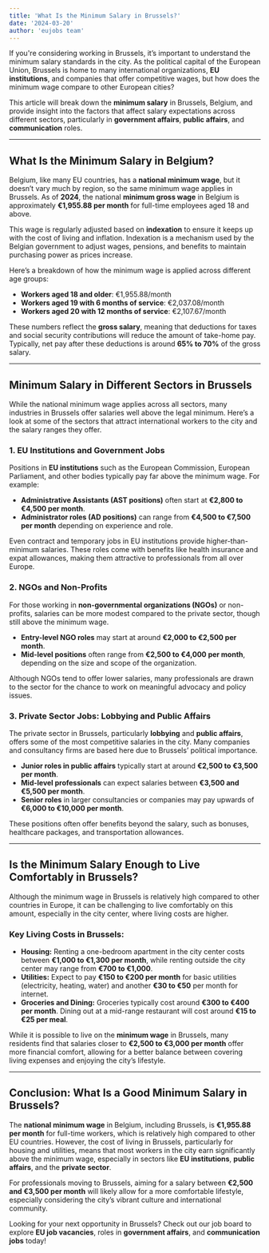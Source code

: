 ```yaml
---
title: 'What Is the Minimum Salary in Brussels?'
date: '2024-03-20'
author: 'eujobs team'
---
```


If you're considering working in Brussels, it’s important to understand the minimum salary standards in the city. As the political capital of the European Union, Brussels is home to many international organizations, **EU institutions**, and companies that offer competitive wages, but how does the minimum wage compare to other European cities?

This article will break down the **minimum salary** in Brussels, Belgium, and provide insight into the factors that affect salary expectations across different sectors, particularly in **government affairs**, **public affairs**, and **communication** roles.

---

## What Is the Minimum Salary in Belgium?

Belgium, like many EU countries, has a **national minimum wage**, but it doesn’t vary much by region, so the same minimum wage applies in Brussels. As of **2024**, the national **minimum gross wage** in Belgium is approximately **€1,955.88 per month** for full-time employees aged 18 and above.

This wage is regularly adjusted based on **indexation** to ensure it keeps up with the cost of living and inflation. Indexation is a mechanism used by the Belgian government to adjust wages, pensions, and benefits to maintain purchasing power as prices increase.

Here’s a breakdown of how the minimum wage is applied across different age groups:

- **Workers aged 18 and older**: €1,955.88/month
- **Workers aged 19 with 6 months of service**: €2,037.08/month
- **Workers aged 20 with 12 months of service**: €2,107.67/month

These numbers reflect the **gross salary**, meaning that deductions for taxes and social security contributions will reduce the amount of take-home pay. Typically, net pay after these deductions is around **65% to 70%** of the gross salary.

---

## Minimum Salary in Different Sectors in Brussels

While the national minimum wage applies across all sectors, many industries in Brussels offer salaries well above the legal minimum. Here’s a look at some of the sectors that attract international workers to the city and the salary ranges they offer.

### 1. **EU Institutions and Government Jobs**

Positions in **EU institutions** such as the European Commission, European Parliament, and other bodies typically pay far above the minimum wage. For example:

- **Administrative Assistants (AST positions)** often start at **€2,800 to €4,500 per month**.
- **Administrator roles (AD positions)** can range from **€4,500 to €7,500 per month** depending on experience and role.
  
Even contract and temporary jobs in EU institutions provide higher-than-minimum salaries. These roles come with benefits like health insurance and expat allowances, making them attractive to professionals from all over Europe.

### 2. **NGOs and Non-Profits**

For those working in **non-governmental organizations (NGOs)** or non-profits, salaries can be more modest compared to the private sector, though still above the minimum wage.

- **Entry-level NGO roles** may start at around **€2,000 to €2,500 per month**.
- **Mid-level positions** often range from **€2,500 to €4,000 per month**, depending on the size and scope of the organization.

Although NGOs tend to offer lower salaries, many professionals are drawn to the sector for the chance to work on meaningful advocacy and policy issues.

### 3. **Private Sector Jobs: Lobbying and Public Affairs**

The private sector in Brussels, particularly **lobbying** and **public affairs**, offers some of the most competitive salaries in the city. Many companies and consultancy firms are based here due to Brussels’ political importance.

- **Junior roles in public affairs** typically start at around **€2,500 to €3,500 per month**.
- **Mid-level professionals** can expect salaries between **€3,500 and €5,500 per month**.
- **Senior roles** in larger consultancies or companies may pay upwards of **€6,000 to €10,000 per month**.

These positions often offer benefits beyond the salary, such as bonuses, healthcare packages, and transportation allowances.

---

## Is the Minimum Salary Enough to Live Comfortably in Brussels?

Although the minimum wage in Brussels is relatively high compared to other countries in Europe, it can be challenging to live comfortably on this amount, especially in the city center, where living costs are higher.

### **Key Living Costs in Brussels:**

- **Housing:** Renting a one-bedroom apartment in the city center costs between **€1,000 to €1,300 per month**, while renting outside the city center may range from **€700 to €1,000**.
- **Utilities:** Expect to pay **€150 to €200 per month** for basic utilities (electricity, heating, water) and another **€30 to €50** per month for internet.
- **Groceries and Dining:** Groceries typically cost around **€300 to €400 per month**. Dining out at a mid-range restaurant will cost around **€15 to €25 per meal**.

While it is possible to live on the **minimum wage** in Brussels, many residents find that salaries closer to **€2,500 to €3,000 per month** offer more financial comfort, allowing for a better balance between covering living expenses and enjoying the city’s lifestyle.

---

## Conclusion: What Is a Good Minimum Salary in Brussels?

The **national minimum wage** in Belgium, including Brussels, is **€1,955.88 per month** for full-time workers, which is relatively high compared to other EU countries. However, the cost of living in Brussels, particularly for housing and utilities, means that most workers in the city earn significantly above the minimum wage, especially in sectors like **EU institutions**, **public affairs**, and the **private sector**.

For professionals moving to Brussels, aiming for a salary between **€2,500 and €3,500 per month** will likely allow for a more comfortable lifestyle, especially considering the city’s vibrant culture and international community.

Looking for your next opportunity in Brussels? Check out our job board to explore **EU job vacancies**, roles in **government affairs**, and **communication jobs** today!


